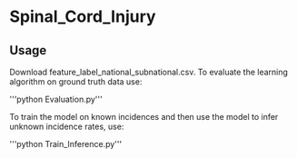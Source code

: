 # Spinal_Cord_Injury
## Usage
Download feature_label_national_subnational.csv.
To evaluate the learning algorithm on ground truth data use:

'''python Evaluation.py'''

To train the model on known incidences and then use the model to infer unknown incidence rates, use:

'''python Train_Inference.py'''
